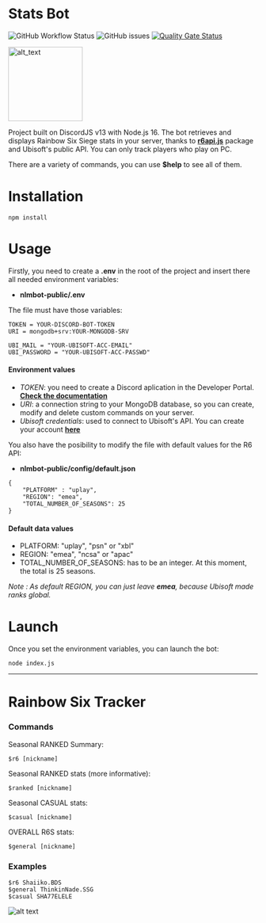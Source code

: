 
# Stats Bot
![GitHub Workflow Status](https://img.shields.io/github/workflow/status/dimanlm/statsBotCyTech/build)
![GitHub issues](https://img.shields.io/github/issues/dimanlm/statsBotCyTech)
[![Quality Gate Status](https://sonarcloud.io/api/project_badges/measure?project=dimanlm_statsBotCyTech&metric=alert_status)](https://sonarcloud.io/summary/new_code?id=dimanlm_statsBotCyTech)

[<img alt="alt_text" width="150px" src="https://tabstats.com/images/tab/discordbot.png" />](https://discord.com/api/oauth2/authorize?client_id=925187683075117066&permissions=8&scope=bot)

Project built on DiscordJS v13 with Node.js 16.
The bot retrieves and displays Rainbow Six Siege stats in your server, thanks to [**r6api.js**](https://www.npmjs.com/package/r6api.js) package and Ubisoft's public API. You can only track players who play on PC.

There are a variety of commands, you can use **$help** to see all of them.

# Installation
```
npm install
```

# Usage
Firstly, you need to create a **.env** in the root of the project and insert there all needed environment variables: 
- **nlmbot-public/.env**

The file must have those variables:

```
TOKEN = YOUR-DISCORD-BOT-TOKEN
URI = mongodb+srv:YOUR-MONGODB-SRV

UBI_MAIL = "YOUR-UBISOFT-ACC-EMAIL"
UBI_PASSWORD = "YOUR-UBISOFT-ACC-PASSWD"
```
#### Environment values
- *TOKEN*: you need to create a Discord aplication in the Developer Portal. [**Check the documentation**](https://discord.com/developers/docs/intro#bots-and-apps)
- *URI*: a connection string to your MongoDB database, so you can create, modify and delete custom commands on your server.
- *Ubisoft credentials*: used to connect to Ubisoft's API. You can create your account [**here**](https://account.ubisoft.com/en-US/login)


You also have the posibility to modify the file with default values for the R6 API:

- **nlmbot-public/config/default.json**

```
{
    "PLATFORM" : "uplay",
    "REGION": "emea",
    "TOTAL_NUMBER_OF_SEASONS": 25
}
```
#### Default data values
- PLATFORM: "uplay", "psn" or "xbl"
- REGION: "emea", "ncsa" or "apac"
- TOTAL_NUMBER_OF_SEASONS: has to be an integer. At this moment, the total is 25 seasons.

_Note : As default REGION, you can just leave ***emea***, because Ubisoft made ranks global._

# Launch
Once you set the environment variables, you can launch the bot:
```
node index.js
```

___

# Rainbow Six Tracker
### Commands
Seasonal RANKED Summary:

    $r6 [nickname]

Seasonal RANKED stats (more informative):
    
    $ranked [nickname]

Seasonal CASUAL stats:
    
    $casual [nickname]

OVERALL R6S stats:
    
    $general [nickname]


### Examples

    $r6 Shaiiko.BDS
    $general ThinkinNade.SSG
    $casual SHA77ELELE
![alt text][logo]

[logo]: https://i.imgur.com/3oNDZhn.png

